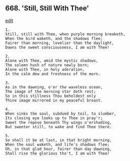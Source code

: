 
## 668.  'Still, Still With Thee'
[edit](https://docs.google.com/document/d/114mDQRfi%2D%2DBtbCeY1kjJ8F5erw7eIC4r/edit?mode=html)



    1.
    Still, still with Thee, when purple morning breaketh,
    When the bird waketh, and the shadows flee;
    Fairer than morning, lovelier than the daylight,
    Dawns the sweet consciousness, I am with Thee!

    2.
    Alone with Thee, amid the mystic shadows,
    The solemn hush of nature newly born;
    Alone with Thee, in holy adoration,
    In the calm dew and freshness of the morn.

    3.
    As in the dawning, o'er the waveless ocean,
    The image of the morning star doth rest;
    So in this stillness Thou beholdest only 
    Thine image mirrored in my peaceful breast.

    4.
    When sinks the soul, subdued by toil, to slumber,
    Its closing eye looks up to Thee in pray'r;
    Sweet the repose beneath Thy wings o'ershading,
    But sweeter still, to wake and find Thee there.

    5.
    So shall it be at last, in that bright morning,
    When the soul waketh, and life's shadows flee;
    Oh, in that glad hour, fairer than day dawning,
    Shall rise the glorious tho't, I am with Thee!

